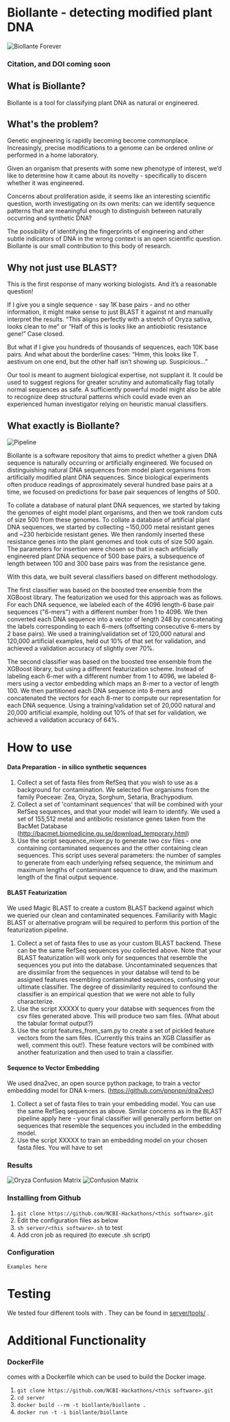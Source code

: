 # Biollante - detecting modified plant DNA
![Biollante Forever](https://github.com/NCBI-Hackathons/Biollante/blob/master/biollante_logo.png)

### Citation, and DOI coming soon

## What is Biollante?

Biollante is a tool for classifying plant DNA as natural or engineered.

## What's the problem?

Genetic engineering is rapidly becoming become commonplace. Increasingly, precise modifications to a genome can be ordered online or performed in a home laboratory.

Given an organism that presents with some new phenotype of interest, we’d like to determine how it came about its novelty - specifically to discern whether it was engineered.

Concerns about proliferation aside, it seems like an interesting scientific question, worth investigating on its own merits: can we identify sequence patterns that are meaningful enough to distinguish between naturally occurring and synthetic DNA?

The possibility of identifying the fingerprints of engineering and other subtle indicators of DNA in the wrong context is an open scientific question. Biollante is our small contribution to this body of research.

## Why not just use BLAST?

This is the first response of many working biologists. And it’s a reasonable question!

If I give you a single sequence - say 1K base pairs - and no other information, it might make sense to just BLAST it against nt and manually interpret the results. “This aligns perfectly with a stretch of Oryza sativa, looks clean to me” or “Half of this is looks like an antiobiotic resistance gene!” Case closed.

But what if I give you hundreds of thousands of sequences, each 10K base pairs. And what about the borderline cases: “Hmm, this looks like T. aestivum on one end, but the other half isn’t showing up. Suspicious...”

Our tool is meant to augment biological expertise, not supplant it. It could be used to suggest regions for greater scrutiny and automatically flag totally normal sequences as safe. A sufficiently powerful model might also be able to recognize deep structural patterns which could evade even an experienced human investigator relying on heuristic manual classifiers.

## What exactly is Biollante?

![Pipeline](https://github.com/NCBI-Hackathons/Biollante/blob/master/Untitled%20presentation.pptx.jpg)

Biollante is a software repository that aims to predict whether a given DNA sequence is naturally occurring or artificially engineered. We focused on distinguishing natural DNA sequences from model plant organisms from artificially modified plant DNA sequences. Since biological experiments often produce readings of approximately several hundred base pairs at a time, we focused on predictions for base pair sequences of lengths of 500.

To collate a database of natural plant DNA sequences, we started by taking the genomes of eight model plant organisms, and then we took random cuts of size 500 from these genomes. To collate a database of artificial plant DNA sequences, we started by collecting ~150,000 metal resistant genes and ~230 herbicide resistant genes. We then randomly inserted these resistance genes into the plant genomes and took cuts of size 500 again. The parameters for insertion were chosen so that in each artificially engineered plant DNA sequence of 500 base pairs, a subsequence of length between 100 and 300 base pairs was from the resistance gene.

With this data, we built several classifiers based on different methodology.

The first classifier was based on the boosted tree ensemble from the XGBoost library. The featurization we used for this approach was as follows. For each DNA sequence, we labeled each of the 4096 length-6 base pair sequences ("6-mers") with a different number from 1 to 4096. We then converted each DNA sequence into a vector of length 248 by concatenating the labels corresponding to each 6-mers (offsetting consecutive 6-mers by 2 base pairs). We used a training/validation set of 120,000 natural and 120,000 artificial examples, held out 10% of that set for validation, and achieved a validation accuracy of slightly over 70%.

The second classifier was based on the boosted tree ensemble from the XGBoost library, but using a different featurization scheme. Instead of labeling each 6-mer with a different number from 1 to 4096, we labeled 8-mers using a vector embedding which maps an 8-mer to a vector of length 100. We then partitioned each DNA sequence into 8-mers and concatenated the vectors for each 8-mer to compute our representation for each DNA sequence. Using a training/validation set of 20,000 natural and 20,000 artificial example, holding out 10% of that set for validation, we achieved a validation accuracy of 64%.

# How to use <this software>

#### Data Preparation - in silico synthetic sequences
1. Collect a set of fasta files from RefSeq that you wish to use as a background for contamination. We selected five organisms from the family Poeceae: Zea, Oryza, Sorghum, Setaria, Brachypodium.
2. Collect a set of 'contaminant sequences' that will be combined with your RefSeq sequences, and that your model will learn to identify. We used a set of 155,512 metal and antibiotic resistance genes taken from the BacMet Database (http://bacmet.biomedicine.gu.se/download_temporary.html)
3. Use the script sequence_mixer.py to generate two csv files - one containing contaminated sequences and the other containing clean sequences. This script uses several parameters: the number of samples to generate from each underlying refseq sequence, the minimum and maximum lengths of contaminant sequence to draw, and the maximum length of the final output sequence.

#### BLAST Featurization 

We used Magic BLAST to create a custom BLAST backend against which we queried our clean and contaminated sequences. Familiarity with Magic BLAST or alternative program will be required to perform this portion of the featurization pipeline.

1. Collect a set of fasta files to use as your custom BLAST backend. These can be the same RefSeq sequences you collected above. Note that your BLAST featurization will work only for sequences that resemble the sequences you put into the database. Uncontaminated sequences that are dissimilar from the sequences in your databse will tend to be assigned features resembling contaminated sequences, confusing your ultimate classifier. The degree of dissimilarity required to confound the classifier is an empirical question that we were not able to fully characterize. 
2. Use the script XXXXX to query your databse with sequences from the csv files generated above. This will produce two sam files. (What about the tabular format output?)
3. Use the script features_from_sam.py to create a set of pickled feature vectors from the sam files. (Currently this trains an XGB Classifier as well, comment this out!). These feature vectors will be combined with another featurization and then used to train a classifier.

#### Sequence to Vector Embedding

We used dna2vec, an open source python package, to train a vector embedding model for DNA k-mers. (https://github.com/pnpnpn/dna2vec)
1. Collect a set of fasta files to train your embedding model. You can use the same RefSeq sequences as above. Similar concerns as in the BLAST pipeline apply here - your final classifier will generally perform better on sequences that resemble the sequences you included in the embedding model.
2. Use the script XXXXX to train an embedding model on your chosen fasta files. You will have to set

### Results
![Oryza Confusion Matrix](https://github.com/NCBI-Hackathons/Biollante/blob/master/myster_seq_confusion.png)
![Confusion Matrix](https://github.com/NCBI-Hackathons/Biollante/blob/master/myster_seq_confusion.png)

### Installing <this software> from Github

1. `git clone https://github.com/NCBI-Hackathons/<this software>.git`
2. Edit the configuration files as below
3. `sh server/<this software>.sh` to test
4. Add cron job as required (to execute <this software>.sh script)

### Configuration

```Examples here```

# Testing

We tested four different tools with <this software>. They can be found in [server/tools/](server/tools/) .

# Additional Functionality

### DockerFile

<this software> comes with a Dockerfile which can be used to build the Docker image.

  1. `git clone https://github.com/NCBI-Hackathons/<this software>.git`
  2. `cd server`
  3. `docker build --rm -t biollante/biollante .`
  4. `docker run -t -i biollante/biollante`

